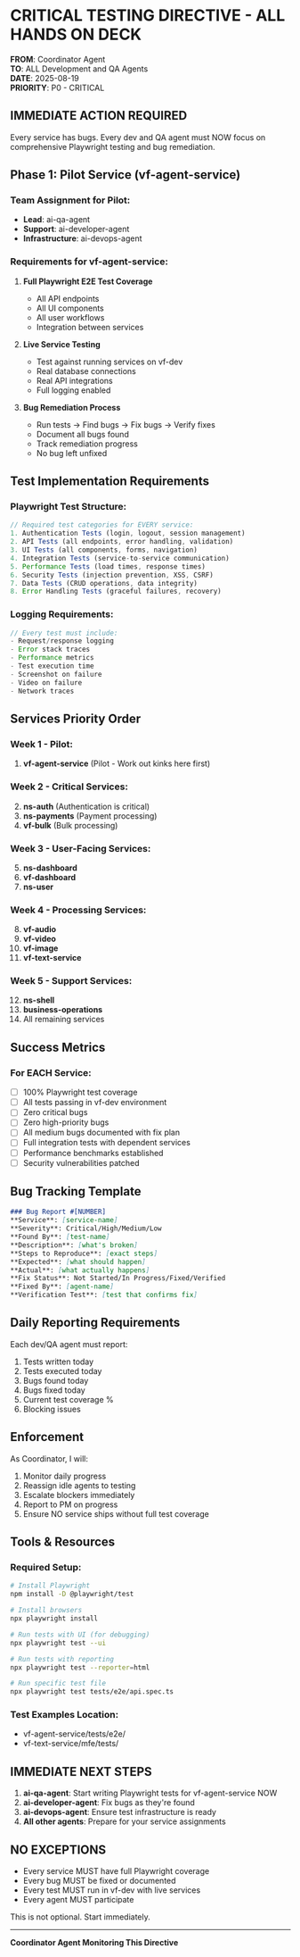 # CRITICAL TESTING DIRECTIVE - ALL HANDS ON DECK

**FROM**: Coordinator Agent  
**TO**: ALL Development and QA Agents  
**DATE**: 2025-08-19  
**PRIORITY**: P0 - CRITICAL  

## IMMEDIATE ACTION REQUIRED

Every service has bugs. Every dev and QA agent must NOW focus on comprehensive Playwright testing and bug remediation.

## Phase 1: Pilot Service (vf-agent-service)

### Team Assignment for Pilot:
- **Lead**: ai-qa-agent  
- **Support**: ai-developer-agent  
- **Infrastructure**: ai-devops-agent

### Requirements for vf-agent-service:
1. **Full Playwright E2E Test Coverage**
   - All API endpoints
   - All UI components  
   - All user workflows
   - Integration between services

2. **Live Service Testing**
   - Test against running services on vf-dev
   - Real database connections
   - Real API integrations
   - Full logging enabled

3. **Bug Remediation Process**
   - Run tests → Find bugs → Fix bugs → Verify fixes
   - Document all bugs found
   - Track remediation progress
   - No bug left unfixed

## Test Implementation Requirements

### Playwright Test Structure:
```typescript
// Required test categories for EVERY service:
1. Authentication Tests (login, logout, session management)
2. API Tests (all endpoints, error handling, validation)
3. UI Tests (all components, forms, navigation)
4. Integration Tests (service-to-service communication)
5. Performance Tests (load times, response times)
6. Security Tests (injection prevention, XSS, CSRF)
7. Data Tests (CRUD operations, data integrity)
8. Error Handling Tests (graceful failures, recovery)
```

### Logging Requirements:
```javascript
// Every test must include:
- Request/response logging
- Error stack traces
- Performance metrics
- Test execution time
- Screenshot on failure
- Video on failure
- Network traces
```

## Services Priority Order

### Week 1 - Pilot:
1. **vf-agent-service** (Pilot - Work out kinks here first)

### Week 2 - Critical Services:
2. **ns-auth** (Authentication is critical)
3. **ns-payments** (Payment processing)
4. **vf-bulk** (Bulk processing)

### Week 3 - User-Facing Services:
5. **ns-dashboard** 
6. **vf-dashboard**
7. **ns-user**

### Week 4 - Processing Services:
8. **vf-audio**
9. **vf-video** 
10. **vf-image**
11. **vf-text-service**

### Week 5 - Support Services:
12. **ns-shell**
13. **business-operations**
14. All remaining services

## Success Metrics

### For EACH Service:
- [ ] 100% Playwright test coverage
- [ ] All tests passing in vf-dev environment
- [ ] Zero critical bugs
- [ ] Zero high-priority bugs  
- [ ] All medium bugs documented with fix plan
- [ ] Full integration tests with dependent services
- [ ] Performance benchmarks established
- [ ] Security vulnerabilities patched

## Bug Tracking Template

```markdown
### Bug Report #[NUMBER]
**Service**: [service-name]
**Severity**: Critical/High/Medium/Low
**Found By**: [test-name]
**Description**: [what's broken]
**Steps to Reproduce**: [exact steps]
**Expected**: [what should happen]
**Actual**: [what actually happens]
**Fix Status**: Not Started/In Progress/Fixed/Verified
**Fixed By**: [agent-name]
**Verification Test**: [test that confirms fix]
```

## Daily Reporting Requirements

Each dev/QA agent must report:
1. Tests written today
2. Tests executed today
3. Bugs found today
4. Bugs fixed today
5. Current test coverage %
6. Blocking issues

## Enforcement

As Coordinator, I will:
1. Monitor daily progress
2. Reassign idle agents to testing
3. Escalate blockers immediately
4. Report to PM on progress
5. Ensure NO service ships without full test coverage

## Tools & Resources

### Required Setup:
```bash
# Install Playwright
npm install -D @playwright/test

# Install browsers
npx playwright install

# Run tests with UI (for debugging)
npx playwright test --ui

# Run tests with reporting
npx playwright test --reporter=html

# Run specific test file
npx playwright test tests/e2e/api.spec.ts
```

### Test Examples Location:
- vf-agent-service/tests/e2e/
- vf-text-service/mfe/tests/

## IMMEDIATE NEXT STEPS

1. **ai-qa-agent**: Start writing Playwright tests for vf-agent-service NOW
2. **ai-developer-agent**: Fix bugs as they're found  
3. **ai-devops-agent**: Ensure test infrastructure is ready
4. **All other agents**: Prepare for your service assignments

## NO EXCEPTIONS

- Every service MUST have full Playwright coverage
- Every bug MUST be fixed or documented
- Every test MUST run in vf-dev with live services
- Every agent MUST participate

This is not optional. Start immediately.

---
**Coordinator Agent Monitoring This Directive**